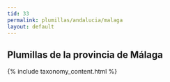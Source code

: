 ```yaml
---
tid: 33
permalink: plumillas/andalucia/malaga
layout: default
---
```

## Plumillas de la provincia de Málaga
{% include taxonomy_content.html %}
